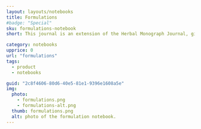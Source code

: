 ```yaml
---
layout: layouts/notebooks
title: Formulations
#badge: "Special"
sku: formulations-notebook
short: This journal is an extension of the Herbal Monograph Journal, giving you more space to experiment and find formulations for working with your favorite herbal plants.

category: notebooks
upprice: 0
url: "formulations"
tags: 
  - product
  - notebooks

guid: "2c8f4606-80d6-40e5-81e1-9396e1608a5e"
img: 
  photo:
    - formulations.png
    - formulations-alt.png
  thumb: formulations.png
  alt: photo of the formulation notebook.
---
```

